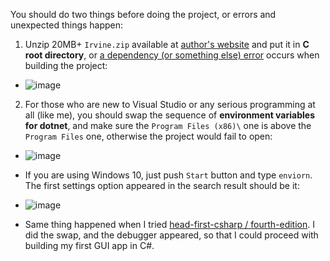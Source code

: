 You should do two things before doing the project, or errors and unexpected things happen:

1. Unzip 20MB+ `Irvine.zip` available at [author's website](http://asmirvine.com/) and put it in **C root directory**, or [a dependency (or something else) error](https://www.chegg.com/homework-help/questions-and-answers/m-trying-set-vs-2019-work-masm-getting-error-cannot-open-file--ideas-masm-checked-build-de-q72206451) occurs when building the project:

  * ![image](https://user-images.githubusercontent.com/5285681/120089535-03b85300-c12e-11eb-85b8-b9fa916a31a7.png?v=4&s=500)

2. For those who are new to Visual Studio or any serious programming at all (like me), you should swap the sequence of **environment variables for dotnet**, and make sure the `Program Files (x86)\` one is above the `Program Files` one, otherwise the project would fail to open:

  * ![image](https://user-images.githubusercontent.com/5285681/120089799-2186b780-c130-11eb-8711-7dd09e83a9b6.png?v=4&s=500)

  * If you are using Windows 10, just push `Start` button and type `enviorn`. The first settings option appeared in the search result should be it:

  * ![image](https://user-images.githubusercontent.com/5285681/120089832-732f4200-c130-11eb-9118-5b4331fc2426.png?v=4&s=500)

  * Same thing happened when I tried [head-first-csharp / fourth-edition](https://github.com/head-first-csharp/fourth-edition). I did the swap, and the debugger appeared, so that I could proceed with building my first GUI app in C#.
